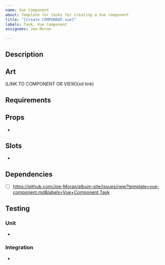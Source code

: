 ```yaml
---
name: Vue Component
about: Template for tasks for creating a Vue component
title: "[Create COMPONENT.vue]"
labels: Task, Vue Component
assignees: Joe-Moran

---
```


## Description

## Art 
[LINK TO COMPONENT OR VIEW](xd link)

## Requirements

## Props
- 

## Slots
- 

## Dependencies
- [ ] https://github.com/Joe-Moran/album-site/issues/new?template=vue-component.md&labels=Vue+Component,Task

## Testing

### Unit
- 

### Integration
-
